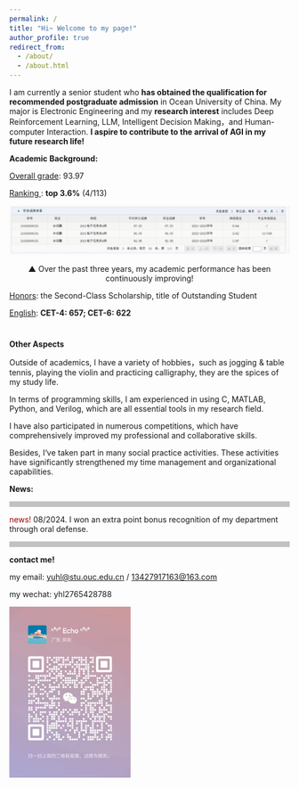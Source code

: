```yaml
---
permalink: /
title: "Hi~ Welcome to my page!"
author_profile: true
redirect_from: 
  - /about/
  - /about.html
---
```


I am currently a senior student who **has obtained the qualification for recommended postgraduate admission** in Ocean University of China. My major is Electronic Engineering and my **research interest** includes Deep Reinforcement Learning, LLM, Intelligent Decision Making，and Human-computer Interaction. **I aspire to contribute to the arrival of AGI in my future research life!**

**Academic Background:**

<u>Overall grade</u>: 93.97

<u>Ranking </u>:  **top 3.6%** (4/113)

<div style="text-align: center;">
  <img src="images/三年成绩不断进步.jpg" alt="Image Description" />
  <p style="font-size: middle;"> ▲ Over the past three years, my academic performance has been continuously improving!</p>
</div>

<u>Honors</u>: the Second-Class Scholarship, title of Outstanding Student

<u>English</u>: **CET-4: 657; CET-6: 622**

#   <u></u>

**Other Aspects**

Outside of academics, I have a variety of hobbies，such as jogging & table tennis, playing the violin and practicing calligraphy, they are the spices of my study life.

In terms of programming skills, I am experienced in using C, MATLAB, Python, and Verilog, which are all essential tools in my research field.

I have also participated in numerous competitions, which have comprehensively improved my professional and collaborative skills.

Besides, I‘ve taken part in many social practice activities. These activities have significantly strengthened my time management and organizational  capabilities.

**News:** 

<div style="height: 10px; background-color: #bfc1c2; width: 100%;"></div>

<span style="color: #9D0000;">news!</span>  08/2024. I won an extra point bonus recognition of my department through oral defense. 

<div style="height: 10px; background-color: #bfc1c2; width: 100%;"></div>

**contact me!**

my email: yuhl@stu.ouc.edu.cn / 13427917163@163.com

my wechat: yhl2765428788

<img src="images/个人微信.png" style="zoom:30%;" />





